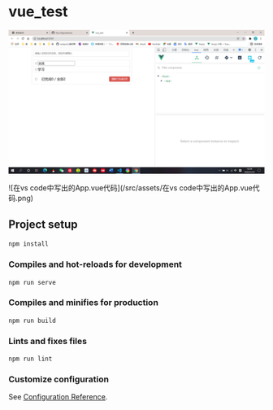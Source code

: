 # vue_test
![TodoList项目成功构建运行](src/assets/TodoList项目成功构建运行.png)

![在vs code中写出的App.vue代码](/src/assets/在vs code中写出的App.vue代码.png)

## Project setup
```
npm install
```
### Compiles and hot-reloads for development
```
npm run serve
```
### Compiles and minifies for production
```
npm run build
```
### Lints and fixes files
```
npm run lint
```
### Customize configuration
See [Configuration Reference](https://cli.vuejs.org/config/).
